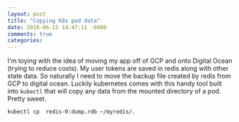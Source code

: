 ```yaml
---
layout: post
title: "Copying K8s pod data"
date: 2018-06-15 14:47:11 -0400
comments: true
categories: 
---
```


I'm toying with the idea of moving my app off of GCP and onto Digital Ocean (trying to reduce costs). My user tokens are saved in redis along with other state data. So naturally I need to move the backup file created by redis from GCP to digital ocean. Luckily kubernetes comes with this handy tool built into `kubectl` that will copy any data from the mounted directory of a pod. Pretty sweet.

```bash
kubectl cp  redis-0:dump.rdb ~/myredis/.
```
